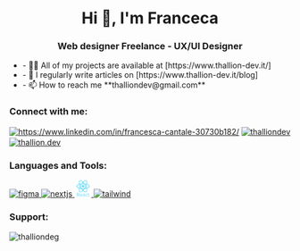 <h1 align="center">Hi 👋, I'm Franceca</h1>
<h3 align="center">Web designer Freelance - UX/UI Designer</h3>
<ul>
  <li>
    - 👨‍💻 All of my projects are available at [https://www.thallion-dev.it/]
  </li>
   <li>
   - 📝 I regularly write articles on [https://www.thallion-dev.it/blog]
  </li>
    <li>
  - 📫 How to reach me **thalliondev@gmail.com**
  </li>
  
</ul>






<h3 align="left">Connect with me:</h3>
<p align="left">
<a href="https://linkedin.com/in/https://www.linkedin.com/in/francesca-cantale-30730b182/" target="blank"><img align="center" src="https://raw.githubusercontent.com/rahuldkjain/github-profile-readme-generator/master/src/images/icons/Social/linked-in-alt.svg" alt="https://www.linkedin.com/in/francesca-cantale-30730b182/" height="20" width="30" /></a>
<a href="https://fb.com/thalliondev" target="blank"><img align="center" src="https://raw.githubusercontent.com/rahuldkjain/github-profile-readme-generator/master/src/images/icons/Social/facebook.svg" alt="thalliondev" height="20" width="30" /></a>
<a href="https://instagram.com/thallion.dev" target="blank"><img align="center" src="https://raw.githubusercontent.com/rahuldkjain/github-profile-readme-generator/master/src/images/icons/Social/instagram.svg" alt="thallion.dev" height="20" width="30" /></a>
</p>

<h3 align="left">Languages and Tools:</h3>
<p align="left"> <a href="https://www.figma.com/" target="_blank" rel="noreferrer"> <img src="https://www.vectorlogo.zone/logos/figma/figma-icon.svg" alt="figma" width="30" height="30"/> </a> <a href="https://nextjs.org/" target="_blank" rel="noreferrer"> <img src="https://cdn.worldvectorlogo.com/logos/nextjs-2.svg" alt="nextjs" width="40" height="40"/> </a> <a href="https://reactjs.org/" target="_blank" rel="noreferrer"> <img src="https://raw.githubusercontent.com/devicons/devicon/master/icons/react/react-original-wordmark.svg" alt="react" width="30" height="30"/> </a> <a href="https://tailwindcss.com/" target="_blank" rel="noreferrer"> <img src="https://www.vectorlogo.zone/logos/tailwindcss/tailwindcss-icon.svg" alt="tailwind" width="30" height="30"/> </a> </p>

<h3 align="left">Support:</h3>
<p><a href="https://www.buymeacoffee.com/thalliondeg"> <img align="left" src="https://cdn.buymeacoffee.com/buttons/v2/default-yellow.png" height="50" width="210" alt="thalliondeg" /></a></p><br><br>



 
 
